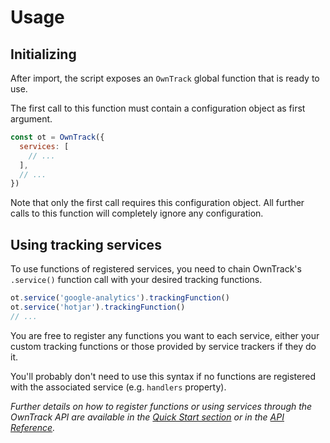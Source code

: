 # Usage

## Initializing

After import, the script exposes an `OwnTrack` global function that is ready to use.

The first call to this function must contain a configuration object as first argument.

```js
const ot = OwnTrack({
  services: [
    // ...
  ],
  // ...
})
```

Note that only the first call requires this configuration object. All further calls to this function will completely ignore any configuration.

## Using tracking services

To use functions of registered services, you need to chain OwnTrack's `.service()` function call with your desired tracking functions.

```js
ot.service('google-analytics').trackingFunction()
ot.service('hotjar').trackingFunction()
// ...
```

You are free to register any functions you want to each service, either your custom tracking functions or those provided by service trackers if they do it.

You'll probably don't need to use this syntax if no functions are registered with the associated service (e.g. `handlers` property).

_Further details on how to register functions or using services through the OwnTrack API are available in the [Quick Start section](/quick-start) or in the [API Reference](/api-reference)._
